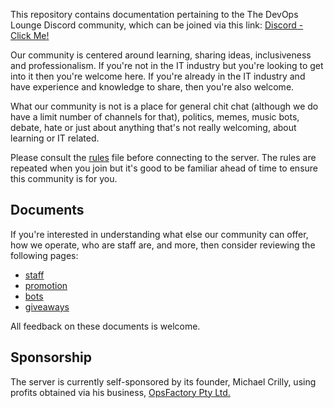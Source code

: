 
This repository contains documentation pertaining to the The DevOps Lounge Discord community, which can be joined via this link: [Discord - Click Me!](https://discord.gg/MTzBvSS)

Our community is centered around learning, sharing ideas, inclusiveness and professionalism. If you're not in the IT industry but you're looking to get into it then you're welcome here. If you're already in the IT industry and have experience and knowledge to share, then you're also welcome.

What our community is not is a place for general chit chat (although we do have a limit number of channels for that), politics, memes, music bots, debate, hate or just about anything that's not really welcoming, about learning or IT related.

Please consult the [rules](/rules.md) file before connecting to the server. The rules are repeated when you join but it's good to be familiar ahead of time to ensure this community is for you.

## Documents

If you're interested in understanding what else our community can offer, how we operate, who are staff are, and more, then consider reviewing the following pages:

- [staff](/staff.md)
- [promotion](/promotion.md)
- [bots](/bots.md)
- [giveaways](/giveaways.md)

All feedback on these documents is welcome.

## Sponsorship

The server is currently self-sponsored by its founder, Michael Crilly, using profits obtained via his business, [OpsFactory Pty Ltd.](https://www.opsfactory.com.au/)
